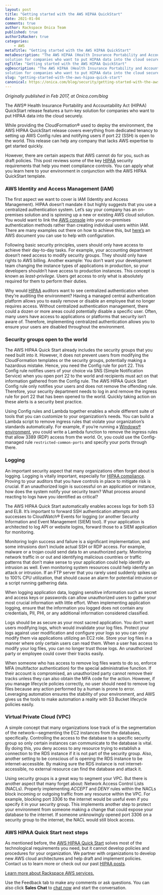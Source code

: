 ```yaml
---
layout: post
title: "Getting started with the AWS HIPAA QuickStart"
date: 2021-01-04
comments: true
author: Rackspace Onica Team
published: true
authorIsRacker: true
categories:
    - AWS
metaTitle: "Getting started with the AWS HIPAA QuickStart"
metaDescription: "The AWS HIPAA (Health Insurance Portability and Accountability Act) QuickStart release features a turn-key
solution for companies who want to put HIPAA data into the cloud securely."
ogTitle: "Getting started with the AWS HIPAA QuickStart"
ogDescription: "The AWS HIPAA (Health Insurance Portability and Accountability Act) QuickStart release features a turn-key
solution for companies who want to put HIPAA data into the cloud securely."
slug: "getting-started-with-the-aws-hipaa-quick-start"
canonical: https://onica.com/blog/security/getting-started-with-the-aws-hipaa-quick-start/
---
```


*Originally published in Feb 2017, at Onica.com/blog*

The AWS&reg; Health Insurance Portability and Accountability Act (HIPAA) QuickStart release 
features a turn-key solution for companies who want to put HIPAA data into the cloud securely. 

<!--more-->

While providing the CloudFormation&reg; used to deploy the environment, the AWS HIPAA QuickStart 
release covers everything from dedicated tenancy to setting up AWS Config rules and notifying users 
if port 22 (SSH) is open to the world. This release can help any company that lacks AWS 
expertise to get started quickly.

However, there are certain aspects that AWS cannot do for you, such as draft policies. 
This post reviews some of the key [HIPAA](https://onica.com/amazon-web-services/hipaa-compliant-aws-solutions/) security
requirements that help you meet compliance controls. You can apply what you learn here to your environment in conjunction
with the AWS HIPAA QuickStart template.

### AWS Identity and Access Management (IAM)

The first aspect we want to cover is IAM (Identity and Access Management). HIPAA doesn’t 
mandate it but highly suggests that you use a centralized authentication system. 
Let’s say your company has an on-premises solution and is spinning up a new or existing 
AWS cloud solution. You would want to link the [AWS console](https://onica.com/amazon-web-services/) into your on-premises
authentication methods rather than creating individual users within IAM. There are many examples out there on how to achieve this,
but [here’s](https://docs.aws.amazon.com/directoryservice/latest/admin-guide/cloud_prereq.html) an AWS document you can use to help
with configuration.

Following basic security principles, users should only have access to achieve their day-to-day tasks. 
For example, your accounting department doesn’t need access to modify security groups. They should only
have rights to AWS billing. Another example: You don’t want your development team 
changing the instance types of applications in production, so your developers shouldn’t have access 
to production instances. This concept is known as *least-privilege*. Users get access to only what is 
absolutely required for them to perform their duties.

Why would [HIPAA](https://onica.com/amazon-web-services/hipaa-compliant-aws-solutions/) auditors 
want to see centralized authentication when they’re auditing the environment? Having a managed
central authentication platform allows you to easily remove or disable an employee that no longer
requires access. Without centralized authentication management, there could a dozen or more areas
could potentially disable a specific user. Often, many users have access to applications or 
platforms that security isn’t aware of. Therefore, implementing centralized authentication allows you 
to ensure your users are disabled throughout the environment.

### Security groups open to the world

The AWS HIPAA Quick Start already includes the security groups that you need built into it. However, 
it does not prevent users from modifying the CloudFormation templates or the security groups, 
potentially making a hazardous mistake. Hence, you need the Config rule for port 22. 
This Config rule notifies users of your choice via SNS (Simple Notification Service) when you open port 22 
to the world and recipients must act on that information gathered from the Config rule. 
The AWS HIPAA Quick Start Config rule only notifies your users and does not remove the offending rule. 
Therefore, your security department needs to log in and remove the ingress rule for port 22 
that has been opened to the world. Quickly taking action on these alerts is a security best practice.

Using Config rules and Lambda together enables a whole different suite of tools that you can 
customize to your organization’s needs. You can build a Lambda script to remove ingress rules
that violate your organization’s standards automatically. For example, if you’re running a
[Windows&reg; environment](https://onica.com/blog/whitepaper-automating-windows-workloads-aws/), you could write
a Lambda function to remove the ingress rules that allow 3389 (RDP) access from the world. Or, you could use the Config-managed
rule `restricted-common-ports` and specify your ports through there.

### Logging

An important security aspect that many organizations often forget about is logging. Logging is vitally important, especially
for [HIPAA compliance](https://onica.com/amazon-web-services/hipaa-compliant-aws-solutions/). Proving to your auditors that
you have controls in place to mitigate risk is crucial. If an unauthorized login is successful on an application or instance,
how does the system notify your security team? What process around reacting to logs have you identified as critical?

The AWS HIPAA Quick Start automatically enables access logs for both S3 and ELB. It’s important to forward SSH authentication
attempts and successes to CloudWatch&reg; Events for logging (or another Security Information and Event Management (SIEM) tool).
If your application is architected to log API or website logins, forward those to a SIEM application for monitoring.

Monitoring login success and failure is a significant implementation, and some intrusions don’t include actual SSH or RDP access.
For example, malware or a trojan could send data to an unauthorized party. Monitoring network traffic in or out and identifying
malicious countries or traffic patterns that don’t make sense to your application could help identify an intrusion as well. Even
monitoring system resources could help identify an attack or intrusion. If an FTP server that you rarely used suddenly spikes
up to 100% CPU utilization, that should cause an alarm for potential intrusion or a script running gathering data.

When logging application data, logging sensitive information such as secret and access keys or passwords 
can allow unauthorized users to gather your most crucial information with little effort. When implementing application logging,
ensure that the information you logged does not contain any credentials, PII, PHI, or any additional information considered classified.

Logs should be as secure as your most sacred application. You don’t want users modifying logs, which would invalidate your log files.
Protect your logs against user modification and configure your logs so you can only modify them via applications utilizing an EC2 role.
Store your log files in a manner where only certain users can read them. When a user has access to modify your log files, you can no
longer trust those logs. An unauthorized party or employee could cover their tracks easily.

When someone who has access to remove log files wants to do so, enforce MFA (multifactor authentication) for the special administrative
function. If their account is compromised, an unauthorized party cannot remove their tracks unless they can also obtain the MFA code for
the action. However, if you manage lifecycle policies correctly, no user should need to remove log files because any action performed by
a human is prone to error. Leveraging automation ensures the stability of your environment, and AWS gives us the tools to make
automation a reality with S3 Bucket lifecycle policies easily.

### Virtual Private Cloud (VPC)

A simple concept that many organizations lose track of is the segmentation of the network&mdash;segmenting the EC2 instances from the databases,
specifically. Controlling the access to the database to a specific security group so only certain instances can communicate to the database
is vital. By doing this, you deny access to any resource trying to establish a connection to the RDS instance if it is not part of the
security group. Also, another setting to be conscious of is opening the RDS instance to be internet-accessible. By making sure the RDS
instance is not internet-accessible, no external resource can find the database and attack it.

Using security groups is a great way to segment your VPC. But there is another aspect that many forget about: Network Access Control
Lists (NACLs). Properly implementing *ACCEPT* and *DENY* rules within the NACLs block incoming or outgoing traffic from any resource
within the VPC. For example, blocking port 3306 to the internet would be useful even if you specify it in your security group. This
implements another step to protect your environment from someone making a change that could expose your database to the internet.
If someone unknowingly opened port 3306 on a security group to the internet, the NACL would still block access.

### AWS HIPAA Quick Start next steps

As mentioned before, the [AWS HIPAA Quick Start](https://onica.com/amazon-web-services/hipaa-compliant-aws-solutions/) solves most
of the technological requirements you need, but it cannot develop policies and procedures for your organization. We partner with
organizations to develop new AWS cloud architectures and help draft and implement policies. Contact us to learn more or check out
our past [HIPAA posts](https://onica.com/?s=hipaa).

<a class="cta blue" id="cta" href="https://www.rackspace.com/cloud/aws">Learn more about Rackspace AWS services.</a>

Use the Feedback tab to make any comments or ask questions. You can also click
**Sales Chat** to [chat now](https://www.rackspace.com/) and start the conversation.
